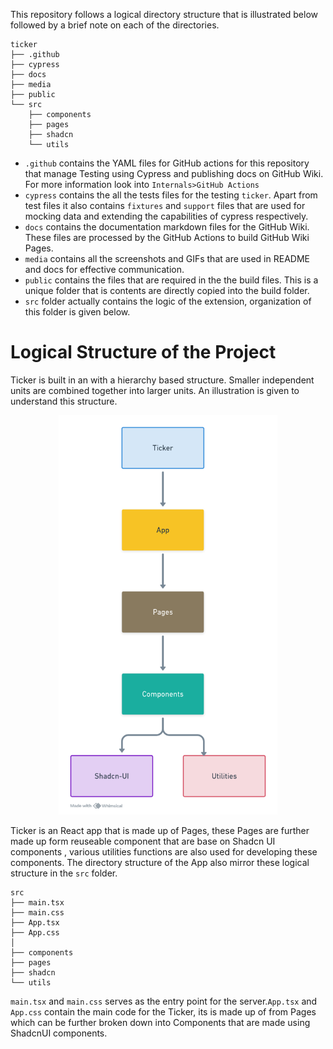 This repository follows a logical directory structure that is illustrated below followed by a brief note on each of the directories.
```
ticker
├── .github
├── cypress
├── docs
├── media 
├── public
└── src
    ├── components
    ├── pages
    ├── shadcn
    └── utils
```

- `.github` contains the YAML files for GitHub actions for this repository that manage Testing using Cypress and publishing docs on GitHub Wiki. For more information look into `Internals>GitHub Actions`
- `cypress` contains the all the tests files for the testing `ticker`. Apart from test files it also contains `fixtures` and `support` files that are used for mocking data and extending the capabilities of cypress respectively.
- `docs` contains the documentation markdown files for the GitHub Wiki. These files are processed by the GitHub Actions to build GitHub Wiki Pages.
- `media` contains all the screenshots and GIFs that are used in README and docs for effective communication.
- `public` contains the files that are required in the the build files. This is a unique folder that is contents are directly copied into the build folder.
- `src` folder actually contains the logic of the extension, organization of this folder is given below.
  
# Logical Structure of the Project 
Ticker is built in an with a hierarchy based structure. Smaller independent units are combined together into larger units. An illustration is given to understand this structure. 
<div align="center">
<img src="media/structure.png" alt="App Structure" width='350'/>
</div>

Ticker is an React app that is made up of Pages, these Pages are further made up form reuseable component that are base on Shadcn UI components , various utilities functions are also used for developing these components. The directory structure of the App also mirror these logical structure in the `src` folder. 

```
src
├── main.tsx
├── main.css
├── App.tsx
├── App.css
│
├── components
├── pages
├── shadcn
└── utils

```
`main.tsx` and `main.css` serves as the entry point for the server.`App.tsx` and `App.css` contain the main code for the Ticker, its is made up of from Pages which can be further broken down into Components that are made using ShadcnUI components. 